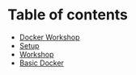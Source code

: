 # Table of contents

* [Docker Workshop](gitbook/workshop.md)
* [Setup](setup.md)
* [Workshop](workshop.md)
* [Basic Docker](basic-docker.md)

